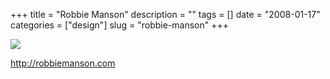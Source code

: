 +++
title = "Robbie Manson"
description = ""
tags = []
date = "2008-01-17"
categories = ["design"]
slug = "robbie-manson"
+++


 

  <div id="screens-thumbs" class="clearfix">
    <div class="txt-center" id="design-submission"><a href="http://robbiemanson.com/"><img id='bluga-thumbnail-1111' class='bluga-thumbnail large' src='//media.konigi.com/bluga/
wt47f282073e113_0.jpg'/></a></div>  
  </div>   
<p><a href="http://robbiemanson.com/">http://robbiemanson.com</a></p>




